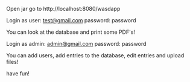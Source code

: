 Open jar
go to http://localhost:8080/wasdapp

Login as user:
test@gmail.com
password: password

You can look at the database and print some PDF's!

Login as admin:
admin@gmail.com
password: password

You can add users, add entries to the database, edit entries and upload files!

have fun!
